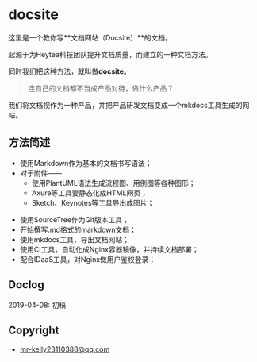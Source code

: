 # docsite

这里是一个教你写**文档网站（Docsite）**的文档。

起源于为Heytea科技团队提升文档质量，而建立的一种文档方法。

同时我们把这种方法，就叫做**docsite**。

> 连自己的文档都不当成产品对待，做什么产品？

我们将文档视作为一种产品，并把产品研发文档变成一个mkdocs工具生成的网站。

## 方法简述

* 使用Markdown作为基本的文档书写语法；
* 对于附件——
    - 使用PlantUML语法生成流程图、用例图等各种图形；
    - Axure等工具要静态化成HTML网页；
    - Sketch、Keynotes等工具导出成图片；
- 使用SourceTree作为Git版本工具；
- 开始撰写.md格式的markdown文档；
- 使用mkdocs工具，导出文档网站；
- 使用CI工具，自动化成Nginx容器镜像，并持续文档部署；
- 配合IDaaS工具，对Nginx做用户鉴权登录；

## Doclog

2019-04-08: 初稿


## Copyright

* [mr-kelly](https://github.com/mr-kelly)<23110388@qq.com>
